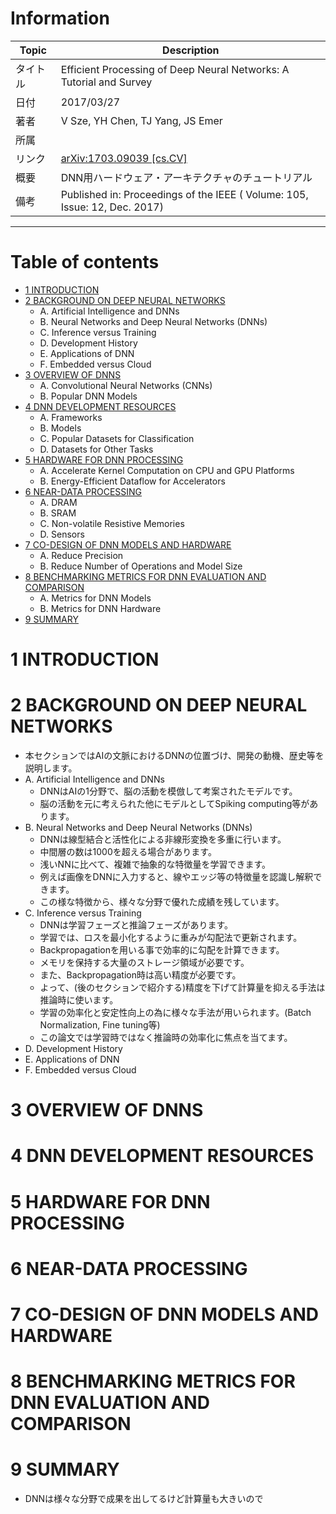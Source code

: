# Information

|Topic|Description|
|---|---|
|タイトル|Efficient Processing of Deep Neural Networks: A Tutorial and Survey|
|日付|2017/03/27|
|著者|V Sze, YH Chen, TJ Yang, JS Emer|
|所属||
|リンク|[arXiv:1703.09039 [cs.CV]](https://arxiv.org/abs/1703.09039)|
|概要|DNN用ハードウェア・アーキテクチャのチュートリアル|
|備考|Published in: Proceedings of the IEEE ( Volume: 105, Issue: 12, Dec. 2017)|

***

# Table of contents
- [1 INTRODUCTION](#1-INTRODUCTION)
- [2 BACKGROUND ON DEEP NEURAL NETWORKS](#2-BACKGROUND-ON-DEEP-NEURAL-NETWORKS)
    - A. Artificial Intelligence and DNNs
    - B. Neural Networks and Deep Neural Networks (DNNs)
    - C. Inference versus Training
    - D. Development History
    - E. Applications of DNN
    - F. Embedded versus Cloud
- [3 OVERVIEW OF DNNS](#3-OVERVIEW-OF-DNNS)
    - A. Convolutional Neural Networks (CNNs)
    - B. Popular DNN Models
- [4 DNN DEVELOPMENT RESOURCES](#4-DNN-DEVELOPMENT-RESOURCES)
    - A. Frameworks
    - B. Models
    - C. Popular Datasets for Classification
    - D. Datasets for Other Tasks
- [5 HARDWARE FOR DNN PROCESSING](#5-HARDWARE-FOR-DNN-PROCESSING)
    - A. Accelerate Kernel Computation on CPU and GPU Platforms
    - B. Energy-Efficient Dataflow for Accelerators
- [6 NEAR-DATA PROCESSING](#6-NEAR-DATA-PROCESSING)
    - A. DRAM
    - B. SRAM
    - C. Non-volatile Resistive Memories
    - D. Sensors
- [7 CO-DESIGN OF DNN MODELS AND HARDWARE](#7-CO-DESIGN-OF-DNN-MODELS-AND-HARDWARE)
    - A. Reduce Precision
    - B. Reduce Number of Operations and Model Size
- [8 BENCHMARKING METRICS FOR DNN EVALUATION AND COMPARISON](#8-BENCHMARKING-METRICS-FOR-DNN-EVALUATION-AND-COMPARISON)
    - A. Metrics for DNN Models
    - B. Metrics for DNN Hardware
- [9 SUMMARY](#9-SUMMARY)


# 1 INTRODUCTION

# 2 BACKGROUND ON DEEP NEURAL NETWORKS
- 本セクションではAIの文脈におけるDNNの位置づけ、開発の動機、歴史等を説明します。
- A. Artificial Intelligence and DNNs
    - DNNはAIの1分野で、脳の活動を模倣して考案されたモデルです。
    - 脳の活動を元に考えられた他にモデルとしてSpiking computing等があります。
- B. Neural Networks and Deep Neural Networks (DNNs)
    - DNNは線型結合と活性化による非線形変換を多重に行います。
    - 中間層の数は1000を超える場合があります。
    - 浅いNNに比べて、複雑で抽象的な特徴量を学習できます。
    - 例えば画像をDNNに入力すると、線やエッジ等の特徴量を認識し解釈できます。
    - この様な特徴から、様々な分野で優れた成績を残しています。
- C. Inference versus Training
    - DNNは学習フェーズと推論フェーズがあります。
    - 学習では、ロスを最小化するように重みが勾配法で更新されます。
    - Backpropagationを用いる事で効率的に勾配を計算できます。
    - メモリを保持する大量のストレージ領域が必要です。
    - また、Backpropagation時は高い精度が必要です。
    - よって、(後のセクションで紹介する)精度を下げて計算量を抑える手法は推論時に使います。
    - 学習の効率化と安定性向上の為に様々な手法が用いられます。(Batch Normalization, Fine tuning等)
    - この論文では学習時ではなく推論時の効率化に焦点を当てます。
- D. Development History
- E. Applications of DNN
- F. Embedded versus Cloud

# 3 OVERVIEW OF DNNS

# 4 DNN DEVELOPMENT RESOURCES

# 5 HARDWARE FOR DNN PROCESSING
# 6 NEAR-DATA PROCESSING
# 7 CO-DESIGN OF DNN MODELS AND HARDWARE
# 8 BENCHMARKING METRICS FOR DNN EVALUATION AND COMPARISON
# 9 SUMMARY
- DNNは様々な分野で成果を出してるけど計算量も大きいので